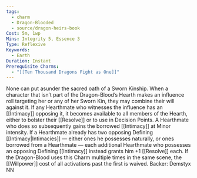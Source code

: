 ```yaml
---
tags:
  - charm
  - Dragon-Blooded
  - source/dragon-heirs-book
Cost: 5m, 1wp
Mins: Integrity 5, Essence 3
Type: Reflexive
Keywords:
  - Earth
Duration: Instant
Prerequisite Charms:
  - "[[Ten Thousand Dragons Fight as One]]"
---
```

None can put asunder the sacred oath of a Sworn Kinship. When a character that isn’t part of the Dragon-Blood’s Hearth makes an influence roll targeting her or any of her Sworn Kin, they may combine their will against it. If any Hearthmate who witnesses the influence has an [[Intimacy]] opposing it, it becomes available to all members of the Hearth, either to bolster their [[Resolve]] or to use in Decision Points. A Hearthmate who does so subsequently gains the borrowed [[Intimacy]] at Minor intensity.
If a Hearthmate already has two opposing Defining [[Intimacy|Intimacies]] — either ones he possesses naturally, or ones borrowed from a Hearthmate — each additional Hearthmate who possesses an opposing Defining [[Intimacy]] instead grants him +1 [[Resolve]] each.
If the Dragon-Blood uses this Charm multiple times in the same scene, the [[Willpower]] cost of all activations past the first is waived.
Backer: Demstyx NN